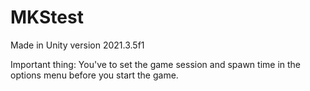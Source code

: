 # MKStest


Made in Unity version 2021.3.5f1

Important thing: You've to set the game session and spawn time in the options menu before you start the game.
